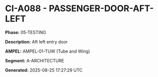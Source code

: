 # CI-A088 - PASSENGER-DOOR-AFT-LEFT

**Phase:** 05-TESTING

**Description:** Aft left entry door

**AMPEL:** AMPEL-01-TUW (Tube and Wing)

**Segment:** A-ARCHITECTURE

**Generated:** 2025-08-25 17:27:29 UTC
